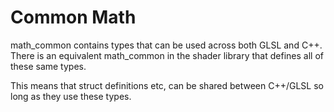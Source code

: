 # Common Math

math_common contains types that can be used across both GLSL and
C++. There is an equivalent math_common in the shader library that defines
all of these same types.

This means that struct definitions etc, can be shared between
C++/GLSL so long as they use these types.